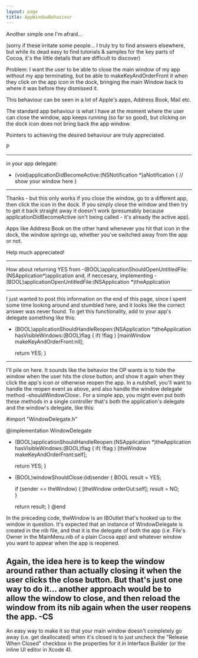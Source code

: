 ```yaml
---
layout: page
title: AppWindowBehaviour
---
```


Another simple one I'm afraid...

(sorry if these irritate some people... I truly try to find answers elsewhere, but while its dead easy to find tutorials & samples for the key parts of Cocoa, it's the little details that are difficult to discover)

Problem: I want the user to be able to close the main window of my app without my app terminating, but be able to makeKeyAndOrderFront it when they click on the app icon in the dock, bringing the main Window back to where it was before they dismissed it.

This behaviour can be seen in a lot of Apple's apps, Address Book, Mail etc.

The standard app behaviour is what I have at the moment where the user can close the window, app keeps running (so far so good), but clicking on the dock icon does not bring back the app window.

Pointers to achieving the desired behaviour are truly appreciated.

P

----

in your app delegate:

    

- (void)applicationDidBecomeActive:(NSNotification *)aNotification
{
    // show your window here
}



----

Thanks - but this only works if you close the window, go to a different app, then click the icon in the dock. If you simply close the window and then try to get it back straight away it doesn't work (presumably because applicationDidBecomeActive isn't being called - it's already the active app).

Apps like Address Book on the other hand whenever you hit that icon in the dock, the window springs up, whether you've switched away from the app or not.

Help much appreciated!

----

How about returning YES from     -(BOOL)applicationShouldOpenUntitledFile:(NSApplication*)application and, if neccesary, implementing     - (BOOL)applicationOpenUntitledFile:(NSApplication *)theApplication

----

I just wanted to post this information on the end of this page, since I spent some time looking around and stumbled here, and it looks like the correct answer was never found.  To get this functionality, add to your app's delegate something like this:

    

- (BOOL)applicationShouldHandleReopen:(NSApplication *)theApplication
             hasVisibleWindows:(BOOL)flag
{
	if( !flag )
		[mainWindow makeKeyAndOrderFront:nil];
	
	return YES;
}


----
I'll pile on here. It sounds like the behavior the OP wants is to hide the window when the user hits the close button, and show it again when they click the app's icon or otherwise reopen the app. In a nutshell, you'll want to handle the reopen event as above, and also handle the window delegate method -shouldWindowClose:. For a simple app, you might even put both these methods in a single controller that's both the application's delegate and the window's delegate, like this:
    
#import "WindowDelegate.h"

@implementation WindowDelegate
- (BOOL)applicationShouldHandleReopen:(NSApplication *)theApplication
                    hasVisibleWindows:(BOOL)flag
{
    if( !flag )
        [theWindow makeKeyAndOrderFront:self];
    
    return YES;
}    

- (BOOL)windowShouldClose:(id)sender
{
    BOOL result = YES;
    
    if (sender == theWindow) {
        [theWindow orderOut:self];
        result = NO;        
    }
    
    return result;
}
@end

In the preceding code, theWindow is an IBOutlet that's hooked up to the window in question. It's expected that an instance of WindowDelegate is created in the nib file, and that it is the delegate of both the app (i.e. File's Owner in the MainMenu.nib of a plain Cocoa app) and whatever window you want to appear when the app is reopened.

Again, the idea here is to keep the window around rather than actually closing it when the user clicks the close button. But that's just one way to do it... another approach would be to allow the window to close, and then reload the window from its nib again when the user reopens the app.
-CS
----
An easy way to make it so that your main window doesn't completely go away (i.e. get deallocated) when it's closed is to just uncheck the "Release When Closed" checkbox in the properties for it in Interface Builder (or the inline UI editor in Xcode 4).

